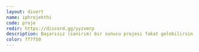 ```yaml
---
layout: divert
name: iphrojekthi
code: proje
redir: https://discord.gg/yyzvmrp
description: Başarısız (sanırım) bir sunucu projesi fakat gelebilirsin.
color: ff7f50
---
```

